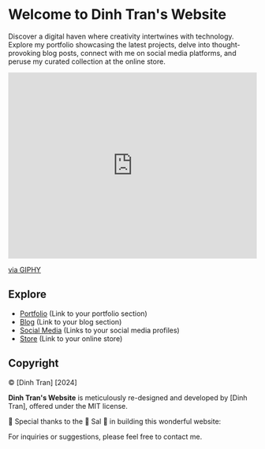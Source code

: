 # Welcome to Dinh Tran's Website 

Discover a digital haven where creativity intertwines with technology. Explore my portfolio showcasing the latest projects, delve into thought-provoking blog posts, connect with me on social media platforms, and peruse my curated collection at the online store.

<div style="width:100%;height:0;padding-bottom:75%;position:relative;">
  <iframe src="https://giphy.com/embed/SHjOSDkKZ18qOHA5B5" width="100%" height="100%" style="position:absolute" frameBorder="0" class="giphy-embed" allowFullScreen></iframe>
</div>
<p><a href="https://giphy.com/stickers/pudgypenguins-data-code-coding-SHjOSDkKZ18qOHA5B5">via GIPHY</a></p>

## Explore

- [Portfolio](#) (Link to your portfolio section)
- [Blog](#) (Link to your blog section)
- [Social Media](#) (Links to your social media profiles)
- [Store](#) (Link to your online store)

## Copyright

© [Dinh Tran] [2024]

**Dinh Tran's Website** is meticulously re-designed and developed by [Dinh Tran], offered under the MIT license.

&#x1F4AF; Special thanks to the &#x1F4AF; Sal &#x1F4AF; in building this wonderful website:

For inquiries or suggestions, please feel free to contact me.
